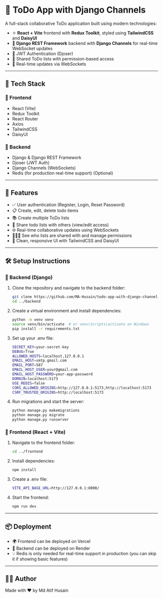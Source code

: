 # 📝 ToDo App with Django Channels

A full-stack collaborative ToDo application built using modern technologies:

- ⚛️ **React + Vite** frontend with **Redux Toolkit**, styled using **TailwindCSS** and **DaisyUI**
- 🐍 **Django REST Framework** backend with **Django Channels** for real-time WebSocket updates
- 🎯 JWT Authentication (Djoser)
- 👥 Shared ToDo lists with permission-based access
- 💬 Real-time updates via WebSockets

---

## 📁 Tech Stack

### 🔹 Frontend
- React (Vite)
- Redux Toolkit
- React Router
- Axios
- TailwindCSS
- DaisyUI

### 🔹 Backend
- Django & Django REST Framework
- Djoser (JWT Auth)
- Django Channels (WebSockets)
- Redis (for production real-time support) (Optional)

---

## 🚀 Features

- ✅ User authentication (Register, Login, Reset Password)
- 📋 Create, edit, delete todo items
- 📚 Create multiple ToDo lists
- 🔗 Share todo lists with others (view/edit access)
- 🌐 Real-time collaborative updates using WebSockets
- 🧑‍🤝‍🧑 See who lists are shared with and manage permissions
- 🎨 Clean, responsive UI with TailwindCSS and DaisyUI

---

## 🛠️ Setup Instructions

### 🔧 Backend (Django)

1. Clone the repository and navigate to the backend folder:
   ```sh
   git clone https://github.com/MA-Husain/todo-app-with-django-channels.git
   cd ../backend
   ```

2. Create a virtual environment and install dependencies:
   ```sh
   python -m venv venv
   source venv/bin/activate  # or venv\Scripts\activate on Windows
   pip install -r requirements.txt
   ```

3. Set up your .env file:
   ```sh
   SECRET_KEY=your-secret-key
   DEBUG=True
   ALLOWED_HOSTS=localhost,127.0.0.1
   EMAIL_HOST=smtp.gmail.com
   EMAIL_PORT=587
   EMAIL_HOST_USER=your@gmail.com
   EMAIL_HOST_PASSWORD=your-app-password
   DOMAIN=localhost:5173
   USE_REDIS=false
   CORS_ALLOWED_ORIGINS=http://127.0.0.1:5173,http://localhost:5173
   CSRF_TRUSTED_ORIGINS=http://localhost:5173
   ```

4. Run migrations and start the server:
   ```sh
   python manage.py makemigrations
   python manage.py migrate
   python manage.py runserver
   ```

### 🔧 Frontend (React + Vite)

1. Navigate to the frontend folder:
   ```sh
   cd ../frontend
   ```

2. Install dependencies:
   ```sh
   npm install
   ```

3. Create a .env file:
   ```sh
   VITE_API_BASE_URL=http://127.0.0.1:8000/
   ```

4. Start the frontend:
   ```sh
   npm run dev
   ```

---

## 📦 Deployment

- 🌍 Frontend can be deployed on Vercel
- 🐍 Backend can be deployed on Render
- 💡 Redis is only needed for real-time support in production (you can skip it if showing basic features)

---

## 🙋‍♂️ Author

Made with ❤️ by Md Atif Husain